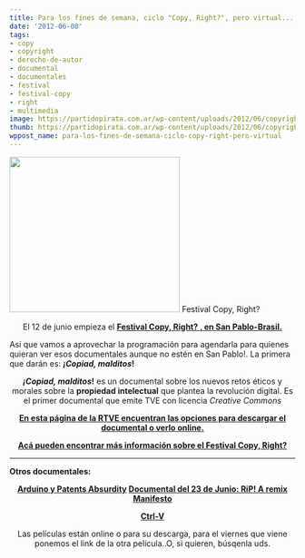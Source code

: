 ```yaml
---
title: Para los fines de semana, ciclo "Copy, Right?", pero virtual...
date: '2012-06-08'
tags:
- copy
- copyright
- derecho-de-autor
- documental
- documentales
- festival
- festival-copy
- right
- multimedia
image: https://partidopirata.com.ar/wp-content/uploads/2012/06/copyright.jpg
thumb: https://partidopirata.com.ar/wp-content/uploads/2012/06/copyright-150x150.jpg
wppost_name: para-los-fines-de-semana-ciclo-copy-right-pero-virtual
---
```


<a href="https://partidopirata.com.ar/wp-content/uploads/2012/06/copyright.jpg"><img class="size-medium wp-image-4672" title="copyright" src="https://partidopirata.com.ar/wp-content/uploads/2012/06/copyright-300x274.jpg" alt="" width="300" height="274" /></a> Festival Copy, Right?

<p style="text-align: center;">El 12 de junio empieza el <strong><a href="https://partidopirata.com.ar/4671/festival-discute-copyright-en-san-pablo-brasil-una-posible-idea-para-hacerlo-en-argentina">Festival Copy, Right? , en San Pablo-Brasil.</a></strong></p>
Así que vamos a aprovechar la programación para agendarla para quienes quieran ver esos documentales aunque no estén en San Pablo!.
La primera que darán es: <strong><em>¡Copiad, malditos</em>!</strong>
<div>
<p style="text-align: center;"><strong><em>¡Copiad, malditos</em>!</strong> es un documental sobre los nuevos retos éticos y morales sobre la <strong>propiedad intelectual</strong> que plantea la revolución digital. Es el primer documental que emite TVE con licencia <em>Creative Commons</em></p>
<p style="text-align: center;"><strong><a href="http://www.rtve.es/television/documentales/copiad-malditos/" target="_blank">En esta página de la RTVE encuentran las opciones para descargar el documental o verlo online.</a></strong></p>
<p style="text-align: center;"><strong><a href="https://partidopirata.com.ar/4671/festival-discute-copyright-en-san-pablo-brasil-una-posible-idea-para-hacerlo-en-argentina">Acá pueden encontrar más información sobre el Festival Copy, Right?</a></strong></p>


<hr />

<strong>Otros documentales:</strong>
<p style="text-align: center;"><strong><a href="https://partidopirata.com.ar/4752/siguiendo-con-el-ciclo-copy-right-patents-absurdity-y-arduino-el-documental">Arduino y Patents Absurdity</a>
<a href="https://partidopirata.com.ar/4892/siguiendo-con-el-ciclo-copy-right-rip-a-remix-manifesto">Documental del 23 de Junio: RiP! A remix Manifesto</a></strong></p>
<p style="text-align: center;"><strong><a href="https://partidopirata.com.ar/2491/ctrl-v-documental-que-puede-ayudarnos-a-entender-un-poco-mas-el-caso-cuevana">Ctrl-V</a></strong></p>
<p style="text-align: center;">Las películas están online o para su descarga, para el viernes que viene ponemos el link de la otra película..O, si quieren, búsqenla uds.</p>
<p style="text-align: center;"></p>

</div>
